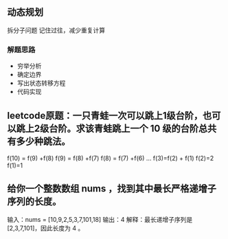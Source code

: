 ## 动态规划
拆分子问题
记住过往，减少重复计算

### 解题思路
* 穷举分析
* 确定边界
* 写出状态转移方程
* 代码实现

## leetcode原题：一只青蛙一次可以跳上1级台阶，也可以跳上2级台阶。求该青蛙跳上一个 10 级的台阶总共有多少种跳法。
f(10) = f(9) +f(8)
f(9) = f(8) +f(7)
f(8) = f(7) +f(6)
...
f(3)=f(2) + f(1)
f(2)=2
f(1)=1

## 给你一个整数数组 nums ，找到其中最长严格递增子序列的长度。
输入：nums = [10,9,2,5,3,7,101,18]
输出：4
解释：最长递增子序列是 [2,3,7,101]，因此长度为 4 。